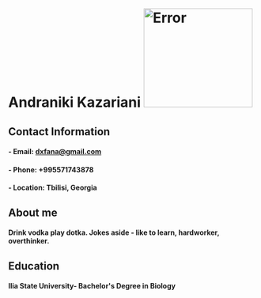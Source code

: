 # **Andraniki Kazariani**   <img src="https://scontent.ftbs5-2.fna.fbcdn.net/v/t1.6435-9/55608121_2324224767636317_6389649505121206272_n.jpg?_nc_cat=100&ccb=1-7&_nc_sid=174925&_nc_eui2=AeGk1vtl_k1wBcqeKpFfGqlycHJq6_XEIJ9wcmrr9cQgn7jXz4E40bQ7ADWkHgIx8z4MvfBNxGfTRiizdpB0mmHU&_nc_ohc=jli1XNC58tEAX_Q2on9&_nc_ht=scontent.ftbs5-2.fna&oh=00_AfA3T8YuyhcatrUn8dIrVzkV6Q0VFTuKVNzd87Z2XiKYQA&oe=64C8C41D" alt="Error" width="220" height="200">
</hr>

## **Contact Information**
#### - Email: dxfana@gmail.com
#### - Phone: +995571743878
#### - Location: Tbilisi, Georgia
</hr>

## **About me**
#### Drink vodka play dotka. Jokes aside - like to learn, hardworker, overthinker.
</hr>

## **Education**
#### Ilia State University- Bachelor's Degree in Biology
</hr>



